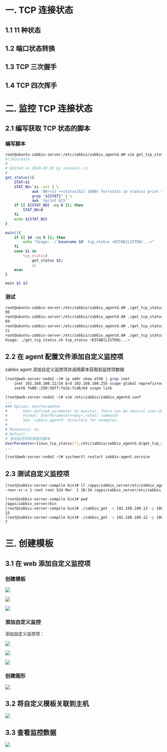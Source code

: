 # 一. TCP 连接状态

## 1.1 11 种状态

## 1.2 端口状态转换

## 1.3 TCP 三次握手

## 1.4 TCP 四次挥手

# 二. 监控 TCP 连接状态

## 2.1 编写获取 TCP 状态的脚本

### 编写脚本

```bash
root@ubuntu-zabbix-server:/etc/zabbix/zabbix_agentd.d# vim get_tcp_status.sh
#!/bin/bash
#
# Edited on 2020.03.01 by suosuoli.cn
#
get_status(){
    STAT=$1
    STAT_NU=`ss -ant | \
            awk 'NR!=1{ ++status[$1] }END{ for(stats in status) print stats, status[stats] }' | \
            grep "${STAT}" | \
            awk '{print $2}'`
    if [[ ${STAT_NU} -eq 0 ]]; then
        STAT_NU=0
    fi
    echo ${STAT_NU}
}

main(){
    if [[ $# -eq 0 ]]; then
        echo "Usage: ./`basename $0` tcp_status <ESTAB|LISTEN|...>"
    fi
    case $1 in
        tcp_status)
            get_status $2;
            ;;
    esac
}

main $1 $2
```

### 测试

```bash
root@ubuntu-zabbix-server:/etc/zabbix/zabbix_agentd.d# ./get_tcp_status.sh tcp_status TIME-WAIT
95
root@ubuntu-zabbix-server:/etc/zabbix/zabbix_agentd.d# ./get_tcp_status.sh tcp_status ESTAB
69
root@ubuntu-zabbix-server:/etc/zabbix/zabbix_agentd.d# ./get_tcp_status.sh tcp_status LISTEN
21
root@ubuntu-zabbix-server:/etc/zabbix/zabbix_agentd.d# ./get_tcp_status.sh
Usage: ./get_tcp_status.sh tcp_status <ESTAB|LISTEN|...>
```

## 2.2 在 agent 配置文件添加自定义监控项

zabbix agent 添加自定义监控项并调用脚本获取到监控项数据

````bash
[root@web-server-node2 ~]# ip addr show eth0 | grep inet
    inet 192.168.100.12/24 brd 192.168.100.255 scope global noprefixroute eth0
    inet6 fe80::250:56ff:fe2e:7cd6/64 scope link

[root@web-server-node2 ~]# vim /etc/zabbix/zabbix_agentd.conf
...
### Option: UserParameter
#       User-defined parameter to monitor. There can be several user-defined parameters.
#       Format: UserParameter=<key>,<shell command>
#       See 'zabbix_agentd' directory for examples.
#
# Mandatory: no
# Default:
# 添加监控项和调用的脚本
UserParameter=linux_tcp_status[*],/etc/zabbix/zabbix_agentd.d/get_tcp_status.sh "$1" "$2" ```
...

[root@web-server-node2 ~]# systemctl restart zabbix-agent.service
````

## 2.3 测试自定义监控项

```bash
[root@zabbix-server-compile bin]# ll /apps/zabbix_server/etc/zabbix_agentd.conf.d/get_tcp_status.sh
-rwxr-xr-x 1 root root 524 Mar  1 18:34 /apps/zabbix_server/etc/zabbix_agentd.conf.d/get_tcp_status.sh

[root@zabbix-server-compile bin]# pwd
/apps/zabbix_server/bin
[root@zabbix-server-compile bin]# ./zabbix_get -s 192.168.100.12 -p 10050 -k "linux_tcp_status["tcp_status","LISTEN"]"
15
[root@zabbix-server-compile bin]# ./zabbix_get -s 192.168.100.12 -p 10050 -k "linux_tcp_status["tcp_status","ESTAB"]"
7
```

# 三. 创建模板

## 3.1 在 web 添加自定义监控项

### 创建模板

![](png/2020-03-01-20-19-58.png)

![](png/2020-03-01-20-20-29.png)

![](png/2020-03-01-20-20-55.png)

### 添加自定义监控

添加自定义监控项：

![](png/2020-03-01-20-22-17.png)

![](png/2020-03-01-20-45-41.png)

![](png/2020-03-01-20-46-00.png)

### 创建图形

![](png/2020-03-01-20-46-24.png)

## 3.2 将自定义模板关联到主机

![](png/2020-03-01-20-26-32.png)

## 3.3 查看监控数据

![](png/2020-03-01-20-48-35.png)
